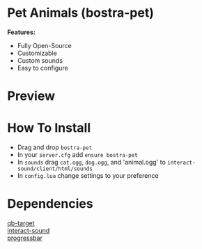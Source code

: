# Pet Animals (bostra-pet)
**Features:**

* Fully Open-Source
* Customizable
* Custom sounds
* Easy to configure

# Preview

# How To Install
* Drag and drop `bostra-pet`
* In your `server.cfg` add `ensure bostra-pet`
* In `sounds` drag `cat.ogg`, `dog.ogg`, and 'animal.ogg' to `interact-sound/client/html/sounds`
* In `config.lua` change settings to your preference


# Dependencies
[qb-target](https://github.com/qbcore-framework/qb-target)\
[interact-sound](https://github.com/qbcore-framework/interact-sound)\
[progressbar](https://github.com/qbcore-framework/progressbar)
